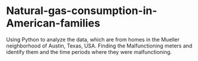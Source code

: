 # Natural-gas-consumption-in-American-families
Using Python to analyze the data, which are from homes in the Mueller neighborhood of Austin, Texas, USA.
Finding the Malfunctioning meters and identify them and the time periods where they were malfunctioning.
